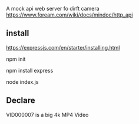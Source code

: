 A mock api web server fo dirft camera
https://www.foream.com/wiki/docs/mindoc/http_api

## install 

https://expressjs.com/en/starter/installing.html

npm init

npm install express

node index.js

## Declare

VID000007 is a big 4k MP4 Video
